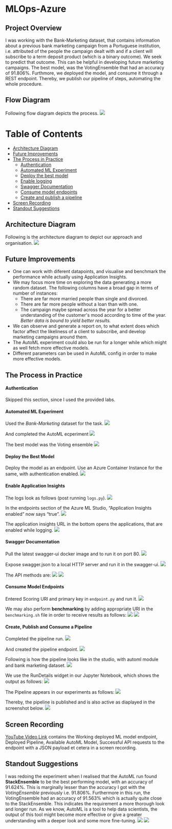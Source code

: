 # MLOps-Azure

## Project Overview
I was working with the Bank-Marketing dataset, that contains information about a previous bank marketing campaign from a Portuguese institution, i.e. attributed of the people the campaign dealt with and if a client will subscribe to a term deposit product (which is a binary outcome).
We seek to predict that outcome. This can be helpful in developing future marketing campaigns.
The best model, was the VotingEnsemble that had an accuracy of 91.806%. Furthmore, we deployed the model, and consume it through a REST endpoint. Thereby, we publish our pipeline of steps, automating the whole procedure.

## Flow Diagram
Following flow diagram depicts the process.
<img src="mlops-flow.png"/>


# Table of Contents
 * [Architecture Diagram](#arch)
 * [Future Improvements](#fi)
 * [The Process in Practice](#tpip)
     * [Authentication](#auth)
     * [Automated ML Experiment](#automl)
     * [Deploy the best model](#deploy)
     * [Enable logging](#logging)
     * [Swagger Documentation](#swagger)
     * [Consume model endpoints](#consume)
     * [Create and publish a pipeline](#pipeline)
 * [Screen Recording](#sr)
 * [Standout Suggestions](#ss)
 
## Architecture Diagram<a name="arch"></a>
Following is the architecture diagram to depict our approach and organisation.
<img src="mlops-arch.png"/>

## Future Improvements<a name="fi"></a>
* One can work with diferent datapoints, and visualise and benchmark the performance while actually using Application Insights.
* We may focus more time on exploring the data generating a more random dataset. The following columns have a broad gap in terms of number of instances:
    * There are far more married people than single and divorced.
    * There are far more people without a loan than with one.
    * The campaign maybe spread across the year for a better understanding of the customer's mood according to time of the year.
*Better data is bound to yield better results.*
* We can observe and generate a report on, to what extent does which factor affect the likeliness of a client to subscribe, and develop marketing campaigns around them.
* The AutoML experiment could also be run for a longer while which might as well fetch more effective models.
* Different parameters can be used in AutoML config in order to make more effective models.

## The Process in Practice<a name="tpip"></a>

#### Authentication <a name="auth"></a>
Skipped this section, since I used the provided labs.

#### Automated ML Experiment<a name="automl"></a>
Used the *Bank-Marketing* dataset for the task.
<img src="screenshots/Screen Shot 2021-01-07 at 3.14.00 PM.png"/>

And completed the AutoML ecperiment
<img src="screenshots/Screen Shot 2021-01-07 at 4.20.28 PM.png"/>

The best model was the Voting ensemble
<img src="screenshots/Screen Shot 2021-01-07 at 4.20.40 PM.png"/>

#### Deploy the Best Model<a name="deploy"></a>
Deploy the model as an endpoint. Use an Azure Container Instance for the same, with authentication enabled.
<img src="screenshots/Screen Shot 2021-01-08 at 2.30.10 AM.png"/>

#### Enable Application Insights<a name="logging"></a>
The logs look as follows (post running `logs.py`).
<img src="screenshots/Screen Shot 2021-01-07 at 6.05.50 PM.png"/>

In the endpoints section of the Azure ML Studio, “Application Insights enabled” now says “true”.
<img src="screenshots/application-insights-enabled-true.png"/>

The application insights URL in the bottom opens the applications, that are enabled while logging.
<img src="screenshots/Screen Shot 2021-01-08 at 2.40.16 AM.png"/>

#### Swagger Documentation<a name="swagger"></a>
Pull the latest swagger-ui docker image and to run it on port 80.
<img src="screenshots/Screen Shot 2021-01-07 at 7.05.09 PM.png"/>

Expose swagger.json to a local HTTP server and run it in the swagger-ui.
<img src="screenshots/Screen Shot 2021-01-07 at 7.06.26 PM.png"/>

The API methods are:
<img src="screenshots/swagger2.png"/>
<img src="screenshots/swagger3.png"/>

#### Consume Model Endpoints<a name="consume"></a>
Entered Scoring URI and primary key in `endpoint.py` and run it.
<img src="screenshots/Screen Shot 2021-01-07 at 6.46.48 PM.png"/>

We may also perform **benchmarking** by adding appropriate URI in the `benchmarking.sh` file in order to receive results as follows:
<img src="screenshots/bm1.png"/>
<img src="screenshots/bm2.png"/>

#### Create, Publish and Consume a Pipeline<a name="pipeline"></a>
Completed the pipeline run.
<img src="screenshots/Screen Shot 2021-01-07 at 7.30.23 PM.png"/>

And created the pipeline endpoint.
<img src="screenshots/Screen Shot 2021-01-07 at 7.31.21 PM.png"/>

Following is how the pipeline looks like in the studio, with automl module and bank marketing dataset.
<img src="screenshots/Screen Shot 2021-01-08 at 3.04.09 AM.png"/>

We use the RunDetails widget in our Jupyter Notebook, which shows the output as follows:
<img src="screenshots/run-details-widget-nb.png"/>

The Pipeline appears in our experiments as follows:
<img src="screenshots/expt-section-pipeline-run.png"/>

Thereby, the pipeline is published and is also active as diaplayed in the screenshot below.
<img src="screenshots/Screen Shot 2021-01-07 at 7.35.17 PM.png"/>

## Screen Recording<a name="sr"></a>
<a href="https://youtu.be/_AdKiVzcvh8">YouTube Video Link</a> contains the Working deployed ML model endpoint, Deployed Pipeline, Available AutoML Model, 
Successful API requests to the endpoint with a JSON payload et cetera in a screen recording.

## Standout Suggestions<a name="ss"></a>
I was redoing the experiment when I realised that the AutoML run found **StackEnsemble** to be the best performing model, with an accuracy of 91.624%. This is marginally lesser than the accuracy I got with the *VotingEnsemble* previously i.e. 91.806%. Furthermore in this run, the VotingEnsemble had an accuracy of 91.563% which is actually quite close to the StackEnsemble. This indicates the requirement a more thorough look and longer run. As we know, AutoML is a tool to help data scientists, the output of this tool might become more effective or give a greater understanding with a deeper look and some more fine-tuning.
<img src="screenshots/stackensemble.png"/>
<img src="screenshots/Screen Shot 2021-01-09 at 1.21.19 AM.png"/>
 

